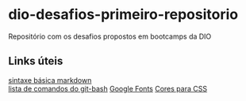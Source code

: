 # dio-desafios-primeiro-repositorio
Repositório com os desafios propostos em bootcamps da DIO

## Links úteis

[sintaxe básica markdown](https://www.markdownguide.org/basic-syntax/#:~:text=To%20create%20a%20line%20break,spaces%2C%20and%20then%20type%20return.&text=This%20is%20the%20first%20line)   
[lista de comandos do git-bash](https://dev.classmethod.jp/articles/git-bash-commands/#toc-4)
[Google Fonts](https://fonts.google.com)
[Cores para CSS](https://www.w3schools.com/cssref/css_colors.asp)

